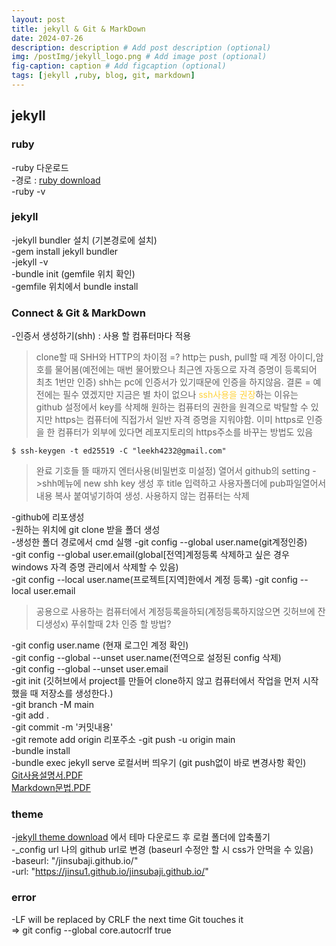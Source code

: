 ```yaml
---
layout: post
title: jekyll & Git & MarkDown
date: 2024-07-26
description: description # Add post description (optional)
img: /postImg/jekyll_logo.png # Add image post (optional)
fig-caption: caption # Add figcaption (optional)
tags: [jekyll ,ruby, blog, git, markdown]
---
```

## jekyll
### ruby
-ruby 다운로드   
-경로 : [ruby download](https://rubyinstaller.org/downloads/)   
-ruby -v   

### jekyll
-jekyll bundler 설치 (기본경로에 설치)   
-gem install jekyll bundler   
-jekyll -v   
-bundle init (gemfile 위치 확인)   
-gemfile 위치에서 bundle install   


### Connect & Git & MarkDown
-인증서 생성하기(shh) : 사용 할 컴퓨터마다 적용
> clone할 때 SHH와 HTTP의 차이점 =? http는 push, pull할 때 계정 아이디,암호를 물어봄(예전에는 매번 물어봤으나 최근엔 자동으로 자격 증명이 등록되어 최초 1번만 인증) shh는 pc에 인증서가 있기때문에 인증을 하지않음. 결론 = 예전에는 필수 였겠지만 지금은 별 차이 없으나 <span style="color:ffd33d">ssh사용을 권장</span>하는 이유는 github 설정에서 key를 삭제해 원하는 컴퓨터의 권한을 원격으로 박탈할 수 있지만 https는 컴퓨터에 직접가서 일반 자격 증명을 지워야함. 이미 https로 인증을 한 컴퓨터가 외부에 있다면 레포지토리의 https주소를 바꾸는 방법도 있음
```
$ ssh-keygen -t ed25519 -C "leekh4232@gmail.com"
```
>완료 기호들 뜰 때까지 엔터사용(비밀번호 미설정) 열어서 github의 setting ->shh메뉴에 new shh key 생성 후 title 입력하고 사용자폴더에 pub파일열어서 내용 복사 붙여넣기하여 생성. 사용하지 않는 컴퓨터는 삭제

-github에 리포생성   
-원하는 위치에 git clone 받을 폴더 생성    
-생성한 폴더 경로에서 cmd 실행
-git config --global user.name(git계정인증)   
-git config --global user.email(global[전역]계정등록 삭제하고 싶은 경우 windows 자격 증명 관리에서 삭제할 수 있음)   
-git config --local user.name(프로젝트[지역]한에서 계정 등록)
-git config --local user.email   
>공용으로 사용하는 컴퓨터에서 계정등록을하되(계정등록하지않으면 깃허브에 잔디생성x) 푸쉬할때 2차 인증 할 방법? 

-git config user.name (현재 로그인 계정 확인)   
-git config --global --unset user.name(전역으로 설정된 config 삭제)   
-git config --global --unset user.email   
-git init (깃허브에서 project를 만들어 clone하지 않고 컴퓨터에서 작업을 먼저 시작했을 때 저장소를 생성한다.)   
-git branch -M main   
-git add .   
-git commit -m '커밋내용'   
-git remote add origin 리포주소
-git push -u origin main   
-bundle install   
-bundle exec jekyll serve 로컬서버 띄우기 (git push없이 바로 변경사항 확인)   
[Git사용설명서.PDF](https://github.com/user-attachments/files/16408329/05-Github.pdf)   
[Markdown문법.PDF](https://github.com/user-attachments/files/16408354/04-.pdf)

### theme
-[jekyll theme download](http://jekyllthemes.org/) 에서 테마 다운로드 후 로컬 폴더에 압축풀기   
-_config url 나의 github url로 변경 (baseurl 수정안 할 시 css가 안먹을 수 있음)   
-baseurl: "/jinsubaji.github.io/"   
-url: "https://jinsu1.github.io/jinsubaji.github.io/"   


### error 
-LF will be replaced by CRLF the next time Git touches it   
 => git config --global core.autocrlf true   